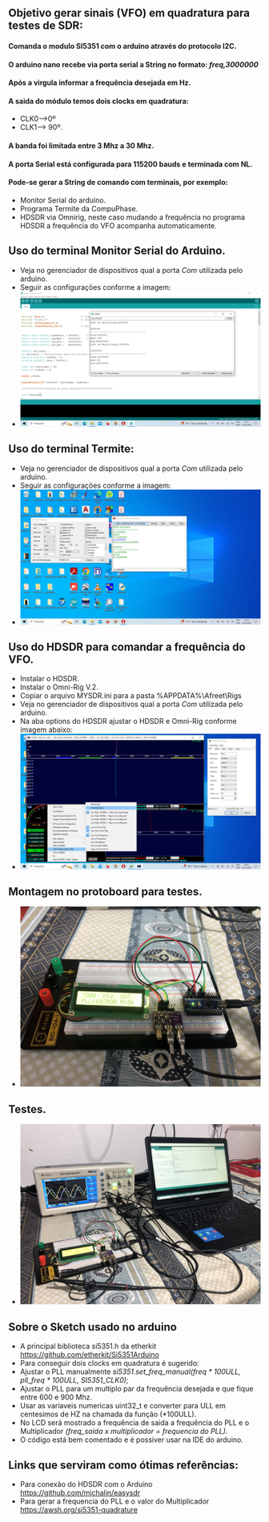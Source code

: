 
## Objetivo gerar sinais (VFO) em quadratura para testes de SDR:

#### Comanda o modulo SI5351 com o arduino através do protocolo I2C.
#### O arduino nano recebe via porta serial a String no formato:   *freq,3000000*
#### Após a virgula informar a frequência desejada em Hz.
#### A saida do módulo temos dois clocks em quadratura:
- CLK0-->0º 
- CLK1--> 90º.
#### A banda foi limitada entre 3 Mhz a 30 Mhz.
#### A porta Serial está configurada para 115200 bauds e terminada com NL.
#### Pode-se gerar a String de comando com terminais, por exemplo:
- Monitor Serial do arduino.
- Programa Termite da CompuPhase.
- HDSDR via Omnirig, neste caso mudando a frequência no programa HDSDR a frequência do VFO acompanha automaticamente.
## Uso do terminal Monitor Serial do Arduino.
- Veja no gerenciador de dispositivos qual a porta *Com* utilizada pelo arduino.
- Seguir as configurações conforme a imagem:
- ![alt text](https://github.com/rubenshubnerjunior/VFO_SI5351_Serial/blob/main/Fotos/Serial_Monitor.jpg)
## Uso do terminal Termite:
- Veja no gerenciador de dispositivos qual a porta *Com* utilizada pelo arduino.
- Seguir as configurações conforme a imagem:
- ![alt text](https://github.com/rubenshubnerjunior/VFO_SI5351_Serial/blob/main/Fotos/termite.jpg)

## Uso do HDSDR para comandar a frequência do VFO.
- Instalar o HDSDR.
- Instalar o Omni-Rig V.2.
- Copiar o arquivo MYSDR.ini para a pasta %APPDATA%\Afreet\Rigs
-  Veja no gerenciador de dispositivos qual a porta *Com* utilizada pelo arduino.
-  Na aba options do HDSDR ajustar o HDSDR e Omni-Rig conforme imagem abaixo:
-  ![alt text](https://github.com/rubenshubnerjunior/VFO_SI5351_Serial/blob/main/Fotos/HDSDR_1.jpg)
## Montagem no protoboard para testes.
-  ![alt text](https://github.com/rubenshubnerjunior/VFO_SI5351_Serial/blob/main/Fotos/protoboard.jpg)
  ## Testes.
-  ![alt text](https://github.com/rubenshubnerjunior/VFO_SI5351_Serial/blob/main/Fotos/geral.jpg)

## Sobre o Sketch usado no arduino
- A principal biblioteca si5351.h da etherkit  https://github.com/etherkit/Si5351Arduino
- Para conseguir dois clocks em quadratura é sugerido:
- Ajustar o PLL manualmente  *si5351.set_freq_manual(freq * 100ULL, pll_freq * 100ULL, SI5351_CLK0);*
- Ajustar o PLL para um multiplo par da frequência desejada e que fique entre 600 e 900 Mhz.
- Usar as variaveis numericas uint32_t e converter para ULL em centesimos de HZ na chamada da função (*100ULL).
- No LCD será mostrado a frequência de saida a frequência do PLL e o Multiplicador *(freq_saida x multiplicador = frequencia do PLL).*
- O código está bem comentado e é possiver usar na IDE do arduino.
## Links que serviram como ótimas referências:
-  Para conexão do HDSDR com o Arduino                          https://github.com/michalin/easysdr
-  Para gerar a frequencia do PLL e o valor do  Multiplicador   https://awsh.org/si5351-quadrature

